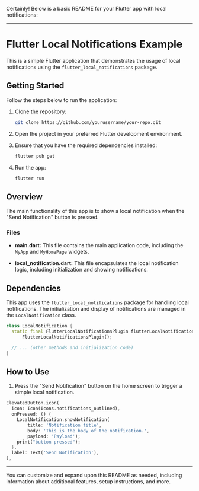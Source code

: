Certainly! Below is a basic README for your Flutter app with local notifications:

---

# Flutter Local Notifications Example

This is a simple Flutter application that demonstrates the usage of local notifications using the `flutter_local_notifications` package.

## Getting Started

Follow the steps below to run the application:

1. Clone the repository:

   ```bash
   git clone https://github.com/yourusername/your-repo.git
   ```

2. Open the project in your preferred Flutter development environment.

3. Ensure that you have the required dependencies installed:

   ```bash
   flutter pub get
   ```

4. Run the app:

   ```bash
   flutter run
   ```

## Overview

The main functionality of this app is to show a local notification when the "Send Notification" button is pressed.

### Files

- **main.dart:** This file contains the main application code, including the `MyApp` and `MyHomePage` widgets.
  
- **local_notification.dart:** This file encapsulates the local notification logic, including initialization and showing notifications.

## Dependencies

This app uses the `flutter_local_notifications` package for handling local notifications. The initialization and display of notifications are managed in the `LocalNotification` class.

```dart
class LocalNotification {
  static final FlutterLocalNotificationsPlugin flutterLocalNotificationsPlugin =
      FlutterLocalNotificationsPlugin();

  // ... (other methods and initialization code)
}
```

## How to Use

1. Press the "Send Notification" button on the home screen to trigger a simple local notification.

```dart
ElevatedButton.icon(
  icon: Icon(Icons.notifications_outlined),
  onPressed: () {
    LocalNotification.showNotification(
        title: 'Notification title',
        body: 'This is the body of the notification.',
        payload: 'Payload');
    print("button pressed");
  },
  label: Text('Send Notification'),
),
```


---

You can customize and expand upon this README as needed, including information about additional features, setup instructions, and more.